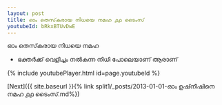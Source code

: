 ```yaml
---
layout: post
title: ഓം തെസ്‌കരായ നിധയെ നമഹ ൧൧ ടൈംസ്
youtubeId: bRkxBTUvDwE
---
```

 
 
 ഓം തെസ്‌കരായ നിധയെ നമഹ 
 
 -  ഭക്തർക്ക് വെളിച്ചം നൽകുന്ന നിധി പോലെയാണ് ആരാണ് 
 
  
 
  
 
 
 
 
 
 


{% include youtubePlayer.html id=page.youtubeId %}
 
[Next]({{ site.baseurl }}{% link  split1/_posts/2013-01-01-ഓം ഉഷ്‌നീഷിനെ നമഹ ൧൧ ടൈംസ്.md%})
 
